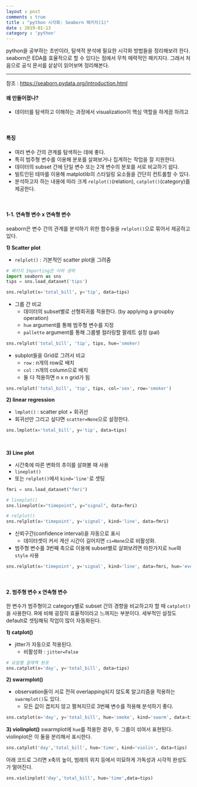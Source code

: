 ```yaml
---
layout : post
comments : true
title : "python 시각화: Seaborn 패키지(1)"
date : 2019-01-13
category : 'python'
---
```


python을 공부하는 초반이라, 탐색적 분석에 필요한 시각화 방법들을 정리해보려 한다. seaborn은 EDA를 효율적으로 할 수 있다는 점에서 무척 매력적인 패키지다. 그래서 처음으로 공식 문서를 샅샅이 읽어보며 정리해본다.

---

참조 : https://seaborn.pydata.org/introduction.html

#### 왜 만들어졌나?
- 데이터를 탐색하고 이해하는 과정에서 visualization이 핵심 역할을 하게끔 하려고
<br>

#### 특징

- 여러 변수 간의 관계를 탐색하는 데에 좋다.
- 특히 범주형 변수를 이용해 분포를 살펴보거나 집계하는 작업을 잘 지원한다.  
- 데이터의 subset 간에 단일 변수 또는 2개 변수의 분포를 서로 비교하기 쉽다.
- 빌트인된 테마를 이용해 matplotlib의 스타일링 요소들을 간단히 컨트롤할 수 있다.
- 분석하고자 하는 내용에 따라 크게 `relplot()`(relation), `catplot()`(category)를 제공한다.  
<br>

#### 1-1. 연속형 변수 x 연속형 변수

seaborn은 변수 간의 관계를 분석하기 위한 함수들을 `relplot()`으로 묶어서 제공하고 있다.

**1) Scatter plot**

- `relplot()` : 기본적인 scatter plot을 그려줌

```python
# 패키지 Importing은 이하 생략
import seaborn as sns
tips = sns.load_dataset('tips')

sns.relplot(x='total_bill', y='tip', data=tips)
```

- 그룹 간 비교
  - 데이터의 subset별로 선형회귀를 적용한다. (by applying a groupby operation)
  - `hue` argument를 통해 범주형 변수를 지정
  - `pallette` argument를 통해 그룹별 컬러링할 팔레트 설정 (pal)

```python
sns.relplot('total_bill', 'tip', tips, hue='smoker)
```

- subplot들을 Grid로 그려서 비교
  - `row` : n개의 row로 배치
  - `col` : n개의 column으로 배치
  - 둘 다 적용하면 n x n grid가 됨

```python
sns.relplot('total_bill', 'tip', tips, col='sex', row='smoker')
```

**2) linear regression**
  - `lmplot()` : scatter plot + 회귀선
  - 회귀선만 그리고 싶다면 `scatter=None`으로 설정한다.
```python
sns.lmplot(x='total_bill', y='tip', data=tips)
```

<br>


**3) Line plot**
- 시간축에 따른 변화의 추이를 살펴볼 때 사용
- `lineplot()`
- 또는 `relplot()`에서 `kind='line'`로 셋팅

```python
fmri = sns.load_dataset("fmri")

# lineplot()
sns.lineplot(x="timepoint", y="signal", data=fmri)

# relplot()
sns.relplot(x='timepoint', y='signal', kind='line', data=fmri)
```

- 신뢰구간(confidence interval)을 자동으로 표시
  - 데이터셋이 커서 계산 시간이 길어지면 `ci=None`으로 비활성화.
- 범주형 변수를 3번째 축으료 이용해 subset별로 살펴보려면 마찬가지로 `hue`와 `style` 사용
```python
sns.relplot(x='timepoint', y='signal', kind='line', data=fmri, hue='event', style='event', ci=None)
```

<br>

#### 2. 범주형 변수 x 연속형 변수

한 변수가 범주형이고 category별로 subset 간의 경향을 비교하고자 할 때 `catplot()`을 사용한다. R에 비해 굉장히 효율적이라고 느껴지는 부분이다. 세부적인 설정도 default로 셋팅해둬 작업이 많이 자동화된다.


**1) catplot()**
- jitter가 자동으로 적용된다.
  - 비활성화 : `jitter=False`
```python
# 요일별 결제액 분포
sns.catplot(x='day', y='total_bill', data=tips)
```


**2) swarmplot()**  
- observation들이 서로 전혀 overlapping되지 않도록 알고리즘을 적용하는 `swarmplot()`도 있다.
  - 모든 값이 겹치지 않고 펼쳐지므로 3번째 변수를 적용해 분석하기 좋다.

```python
sns.catplot(x='day', y='total_bill', hue='smoke', kind='swarm', data=tips)
```

**3) violinplot()**
swarmplot에 `hue`를 적용한 경우, 두 그룹이 섞여서 표현된다. violinplot은 이 둘을 분리해서 표시한다.

```python
sns.catplot('day','total_bill', hue='time', kind='violin', data=tips)
```

아래 코드로 그리면 x축의 높이, 범례의 위치 등에서 미묘하게 가독성과 시각적 완성도가 떨어진다.
```python
sns.violinplot('day','total_bill', hue='time',data=tips)
```
